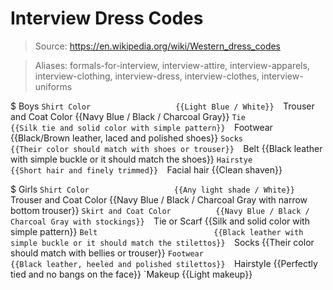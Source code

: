 # Interview Dress Codes

> Source: https://en.wikipedia.org/wiki/Western_dress_codes

> Aliases: formals-for-interview, interview-attire, interview-apparels, interview-clothing, interview-dress, interview-clothes, interview-uniforms

$ Boys
    `Shirt Color                   {{Light Blue / White}} 
    `Trouser and Coat Color        {{Navy Blue / Black / Charcoal Gray}} 
    `Tie                           {{Silk tie and solid color with simple pattern}} 
    `Footwear                      {{Black/Brown leather, laced and polished shoes}} 
    `Socks                         {{Their color should match with shoes or trouser}} 
    `Belt                          {{Black leather with simple buckle or it should match the shoes}} 
    `Hairstye                      {{Short hair and finely trimmed}} 
    `Facial hair                   {{Clean shaven}} 

$ Girls
    `Shirt Color                   {{Any light shade / White}} 
    `Trouser and Coat Color        {{Navy Blue / Black / Charcoal Gray with narrow bottom trouser}} 
    `Skirt and Coat Color          {{Navy Blue / Black / Charcoal Gray with stockings}} 
    `Tie or Scarf                  {{Silk and solid color with simple pattern}} 
    `Belt                          {{Black leather with simple buckle or it should match the stilettos}} 
    `Socks                         {{Their color should match with bellies or trouser}} 
    `Footwear                      {{Black leather, heeled and polished stilettos}} 
    `Hairstyle                     {{Perfectly tied and no bangs on the face}} 
    `Makeup                        {{Light makeup}} 

